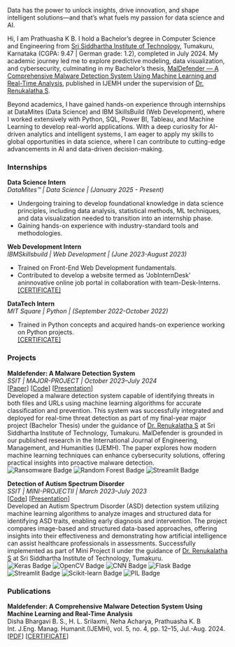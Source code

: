 <!-- ## About me -->
Data has the power to unlock insights, drive innovation, and shape intelligent solutions—and that’s what fuels my passion for data science and AI.

Hi, I am Prathuasha K B. I hold a Bachelor’s degree in Computer Science and Engineering from [Sri Siddhartha Institute of Technology](https://ssit.edu.in/), Tumakuru, Karnataka (CGPA: 9.47 | German grade: 1.2), completed in July 2024. My academic journey led me to explore predictive modeling, data visualization, and cybersecurity, culminating in my Bachelor’s thesis, [MalDefender — A Comprehensive Malware Detection System Using
Machine Learning and Real-Time Analysis](https://ijemh.com/issue_dcp/Maldefender%20%20A%20Comprehensive%20Malware%20Detection%20System%20Using%20Machine%20Learning%20and%20Real%20Time%20Analysis.pdf), published in IJEMH under the supervision of [Dr. Renukalatha S](https://scholar.google.co.in/citations?hl=en&user=SULxxEwAAAAJ).

Beyond academics, I have gained hands-on experience through internships at DataMites (Data Science) and IBM SkillsBuild (Web Development), where I worked extensively with Python, SQL, Power BI, Tableau, and Machine Learning to develop real-world applications. With a deep curiosity for AI-driven analytics and intelligent systems, I am eager to apply my skills to global opportunities in data science, where I can contribute to cutting-edge advancements in AI and data-driven decision-making.

### Internships
**Data Science Intern** \
_DataMites™ | Data Science | (January 2025 - Present)_                               
- Undergoing training to develop foundational knowledge in data science principles, including data analysis, statistical methods, ML techniques, and data visualization needed to transition into an internship phase.
-  Gaining hands-on experience with industry-standard tools and methodologies.

**Web Development Intern** \
 _IBMSkillsbuild | Web Development | (June 2023-August 2023)_                              
- Trained on Front-End Web Development fundamentals.
- Contributed to develop a website termed as 'JobInternDesk' aninnovative online job portal in collaboration with team-Desk-Interns.\
[[CERTIFICATE]](https://drive.google.com/file/d/1mzGniozi3TlECgv3KJhpUd8tKZ_X1uRY/view?usp=drive_link)

**DataTech Intern** \
 _MIT Square | Python | (September 2022-October 2022)_                               
- Trained in Python concepts and acquired hands-on experience working on Python projects.\
[[CERTIFICATE]](https://drive.google.com/file/d/1dH-F9JvA-x1s4kWJ1zQbe4XeHlo3Lrxv/view?usp=drive_link)

### Projects
**Maldefender: A Malware Detection System**  
*SSIT | MAJOR-PROJECT | October 2023–July 2024*\
\[[Paper](https://ijemh.com/issue_dcp/Maldefender%20%20A%20Comprehensive%20Malware%20Detection%20System%20Using%20Machine%20Learning%20and%20Real%20Time%20Analysis.pdf)\] \[[Code](https://github.com/PrathuashaKB/MALDEFENDER-A-Malware-Detection-System)\] \[[Presentation](https://github.com/PrathuashaKB/MALDEFENDER-A-Malware-Detection-System/blob/main/MALDEFENDERppt.pptx)\]\
Developed a malware detection system capable of identifying threats in both files and URLs using machine learning algorithms for accurate classification and prevention. This system was successfully integrated and deployed for real-time threat detection as part of my final-year major project (Bachelor Thesis) under the guidance of [Dr. Renukalatha S](https://scholar.google.com/citations?hl=en&user=SULxxEwAAAAJ) at Sri Siddhartha Institute of Technology, Tumakuru. MalDefender is grounded in our published research in the International Journal of Engineering, Management, and Humanities (IJEMH). The paper explores how modern machine learning techniques can enhance cybersecurity solutions, offering practical insights into proactive malware detection.\
![Ransomware Badge](https://img.shields.io/badge/-Ransomware-%23000000?logo=bugatti&logoColor=red)
![Random Forest Badge](https://img.shields.io/badge/-Random%20Forest-%23000000?logo=scikit-learn&logoColor=orange)
![Streamlit Badge](https://img.shields.io/badge/-Streamlit-%23000000?logo=streamlit&logoColor=brightgreen)

**Detection of Autism Spectrum Disorder**  
*SSIT | MINI-PROJECTII |  March 2023–July 2023*\
\[[Code](https://github.com/PrathuashaKB/Detection-Of-ASD)\] \[[Presentation](https://github.com/PrathuashaKB/Detection-Of-ASD/blob/main/Project%20Presentation.pptx)\]\
Developed an Autism Spectrum Disorder (ASD) detection system utilizing machine learning algorithms to analyze images and structured data for identifying ASD traits, enabling early diagnosis and intervention. The project compares image-based and structured data-based approaches, offering insights into their effectiveness and demonstrating how artificial intelligence can assist healthcare professionals in assessments. Successfully implemented as part of Mini Project II under the guidance of [Dr. Renukalatha S](https://scholar.google.com/citations?hl=en&user=SULxxEwAAAAJ) at Sri Siddhartha Institute of Technology, Tumakuru.\
![Keras Badge](https://img.shields.io/badge/-Keras-%23000000?logo=keras&logoColor=FF0000)
![OpenCV Badge](https://img.shields.io/badge/-OpenCV-%23000000?logo=opencv&logoColor=white)
![CNN Badge](https://img.shields.io/badge/-CNN-%23000000?logo=tensorflow&logoColor=FF6F00)
![Flask Badge](https://img.shields.io/badge/-Flask-%23000000?logo=flask&logoColor=white)
![Streamlit Badge](https://img.shields.io/badge/-Streamlit-%23000000?logo=streamlit&logoColor=brightgreen)
![Scikit-learn Badge](https://img.shields.io/badge/-Scikit--learn-%23000000?logo=scikitlearn&logoColor=F7931E)
![PIL Badge](https://img.shields.io/badge/-PIL-%23000000?logo=python&logoColor=yellow)



### Publications
**Maldefender: A Comprehensive Malware Detection System Using Machine Learning and Real-Time Analysis** \
 Disha Bhargavi B. S., H. L. Srilaxmi, Neha Acharya, Prathuasha K. B \
Int. J.Eng. Manag. Humanit.(IJEMH), vol. 5, no. 4, pp. 12–15, Jul.-Aug. 2024.\
\[[PDF](https://ijemh.com/issue_dcp/Maldefender%20%20A%20Comprehensive%20Malware%20Detection%20System%20Using%20Machine%20Learning%20and%20Real%20Time%20Analysis.pdf)\] \[[CERTIFICATE](https://github.com/PrathuashaKB/MALDEFENDER-A-Malware-Detection-System/blob/main/Certificat%20of%20Publication.jpg)\]
